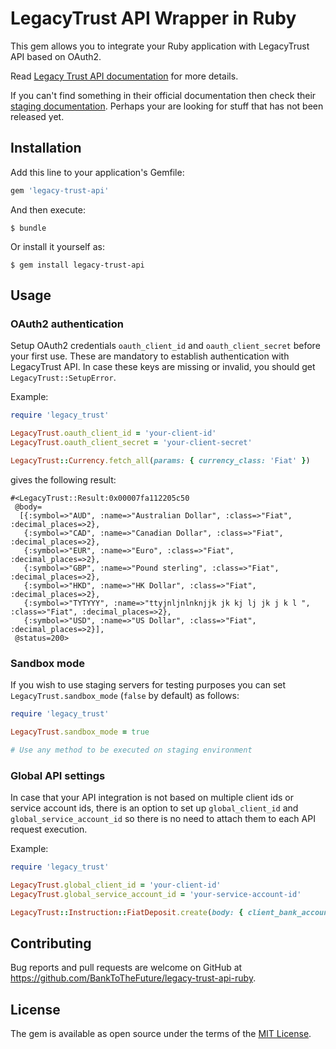 # LegacyTrust API Wrapper in Ruby

This gem allows you to integrate your Ruby application with LegacyTrust API based on OAuth2.

Read [Legacy Trust API documentation](https://partner-api.1stdigital.com/swagger/index.html) for more details.

If you can't find something in their official documentation then check their [staging documentation](https://fdt-partner-api.smarttrust.welton.ee/swagger/index.html?url=/swagger/partner-api/swagger.json). Perhaps your are looking for stuff that has not been released yet.

## Installation

Add this line to your application's Gemfile:

```ruby
gem 'legacy-trust-api'
```

And then execute:

    $ bundle

Or install it yourself as:

    $ gem install legacy-trust-api

## Usage

### OAuth2 authentication
Setup OAuth2 credentials `oauth_client_id` and `oauth_client_secret` before your first use. These are mandatory to establish authentication with LegacyTrust API. In case these keys are missing or invalid, you should get `LegacyTrust::SetupError`.

Example:
```ruby
require 'legacy_trust'

LegacyTrust.oauth_client_id = 'your-client-id'
LegacyTrust.oauth_client_secret = 'your-client-secret'

LegacyTrust::Currency.fetch_all(params: { currency_class: 'Fiat' })
```

gives the following result:

```
#<LegacyTrust::Result:0x00007fa112205c50
 @body=
  [{:symbol=>"AUD", :name=>"Australian Dollar", :class=>"Fiat", :decimal_places=>2},
   {:symbol=>"CAD", :name=>"Canadian Dollar", :class=>"Fiat", :decimal_places=>2},
   {:symbol=>"EUR", :name=>"Euro", :class=>"Fiat", :decimal_places=>2},
   {:symbol=>"GBP", :name=>"Pound sterling", :class=>"Fiat", :decimal_places=>2},
   {:symbol=>"HKD", :name=>"HK Dollar", :class=>"Fiat", :decimal_places=>2},
   {:symbol=>"TYTYYY", :name=>"ttyjnljnlnknjjk jk kj lj jk j k l ", :class=>"Fiat", :decimal_places=>2},
   {:symbol=>"USD", :name=>"US Dollar", :class=>"Fiat", :decimal_places=>2}],
 @status=200>
```

### Sandbox mode
If you wish to use staging servers for testing purposes you can set `LegacyTrust.sandbox_mode` (`false` by default) as follows:

```ruby
require 'legacy_trust'

LegacyTrust.sandbox_mode = true

# Use any method to be executed on staging environment
```

### Global API settings
In case that your API integration is not based on multiple client ids or service account ids, there is an option to set up `global_client_id` and `global_service_account_id` so there is no need to attach them to each API request execution.

Example:
```ruby
require 'legacy_trust'

LegacyTrust.global_client_id = 'your-client-id'
LegacyTrust.global_service_account_id = 'your-service-account-id'

LegacyTrust::Instruction::FiatDeposit.create(body: { client_bank_account_id: 36, amount: 100.5 })
```

## Contributing

Bug reports and pull requests are welcome on GitHub at https://github.com/BankToTheFuture/legacy-trust-api-ruby.

## License

The gem is available as open source under the terms of the [MIT License](https://opensource.org/licenses/MIT).
